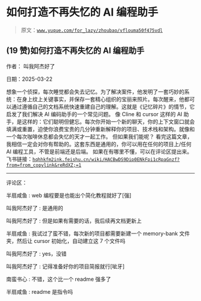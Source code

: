 # 如何打造不再失忆的 AI 编程助手

> 原文：[`www.yuque.com/for_lazy/zhoubao/vflouma50f475vdl`](https://www.yuque.com/for_lazy/zhoubao/vflouma50f475vdl)

## (19 赞)如何打造不再失忆的 AI 编程助手

作者： 叫我阿杰好了

日期：2025-03-22

想象一个侦探，每次睡觉都会失去记忆。为了解决案件，他发明了一套巧妙的系统：在身上纹上关键事实，并保存一套精心组织的宝丽来照片。每次醒来，他都可以通过遵循自己的文档系统快速重建自己的理解。这就是《记忆碎片》的情节，它启发了我们解决
AI 编码助手的一个常见问题。 像 Cline 和 cursor 这样的 AI
助手，是这样的：它们聪明但健忘。每次你开始一个新的聊天，你的上下文窗口就会填满或重置，迫使你浪费宝贵的几分钟重新解释你的项目、技术栈和架构。就像和一个每次咖啡休息都会失忆的天才一起工作。
但如果我们能呢？ 看完这篇文章，我相信一定会对你有帮助的。这套东西是通用的，你可以用在任何的项目上/任何 AI 编程工具，不管是前端还是后端。
如果在有哪里不懂，可以在评论区提出来。
飞书链接：[`hqhhkfm2ink.feishu.cn/wiki/HACBwDS9Dip0ENkFpi1cRpaGnzf?from=from_copylink&reRdXZ;=1`](https://hqhhkfm2ink.feishu.cn/wiki/HACBwDS9Dip0ENkFpi1cRpaGnzf?from=from_copylink&reRdXZ;=1)

* * *

评论区：

半扇咸鱼 : web 编程要是也能出个简化教程就好了[强]

叫我阿杰好了 : 是通用的

叫我阿杰好了 : 但是如果有需要的话，我后续再文档更新上

半扇咸鱼 : 我试过了蛮不错，每次新的项目都需要新建一个 memory-bank 文件夹，然后让 cursor 初始化，自动建立这 7 个文件吗

叫我阿杰好了 : yes，没错

叫我阿杰好了 : 记得准备好你的项目简报就行[呲牙]

南蛮书心 : 不错，这个比一个 readme 强多了

半扇咸鱼 : readme 是指令吗